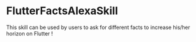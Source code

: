# FlutterFactsAlexaSkill
This skill can be used by users to ask for different facts to increase his/her horizon on Flutter !
